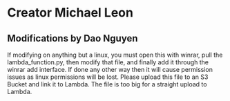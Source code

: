 # Creator Michael Leon
## Modifications by Dao Nguyen
If modifying on anything but a linux, you must open this with winrar, pull the lambda_function.py, then modify that file, and finally add it through the winrar add interface. If done any other way then it will cause permission issues as linux permissions will be lost. Please upload this file to an S3 Bucket and link it to Lambda. The file is too big for a straight upload to Lambda.
